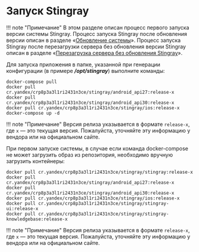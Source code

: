 # Запуск Stingray

!!! note "Примечание"
    В этом разделе описан процесс первого запуска версии системы Stingray. Процесс запуска Stingray после обновления версии описан в разделе «[Обновление системы](./obnovlenie_sistemy.md)». Процесс запуска Stingray после перезагрузки сервера без обновления версии Stingray описан в разделе «[Перезагрузка сервера без обновления Stingray](./perezagruzka_servera_bez_obnovleniya_stingray.md)».

Для запуска приложения в папке, указанной при генерации конфигурации (в примере ***/opt/stingray***) выполните команды:

    docker-compose pull
    docker pull cr.yandex/crp8p3a3l1ri2431n3ce/stingray/android_api27:release-x
    docker pull cr.yandex/crp8p3a3l1ri2431n3ce/stingray/android_api30:release-x
    docker pull cr.yandex/crp8p3a3l1ri2431n3ce/stingray/ios:release-x
    docker-compose up -d

!!! note "Примечание"
    Версия релиза указывается в формате `release-x`, где `x` — это текущая версия. Пожалуйста, уточняйте эту информацию у вендора или на официальном сайте.

При первом запуске системы, в случае если команда docker-compose не может загрузить образ из репозитория, необходимо вручную загрузить контейнеры:

    docker pull cr.yandex/crp8p3a3l1ri2431n3ce/stingray/stingray:release-x
    docker pull cr.yandex/crp8p3a3l1ri2431n3ce/stingray/android_api27:release-x
    docker pull cr.yandex/crp8p3a3l1ri2431n3ce/stingray/android_api30:release-x
    docker pull cr.yandex/crp8p3a3l1ri2431n3ce/stingray/ios:release-x
    docker pull cr.yandex/crp8p3a3l1ri2431n3ce/stingray/stingray-ui:release-x
    docker pull cr.yandex/crp8p3a3l1ri2431n3ce/stingray/stingray-knowledgebase:release-x

!!! note "Примечание"
    Версия релиза указывается в формате `release-x`, где `x` — это текущая версия. Пожалуйста, уточняйте эту информацию у вендора или на официальном сайте.